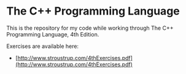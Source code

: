 # The C++ Programming Language
This is the repository for my code while working through The C++ Programming Language, 4th Edition.

Exercises are available here:
* [http://www.stroustrup.com/4thExercises.pdf](http://www.stroustrup.com/4thExercises.pdf)


